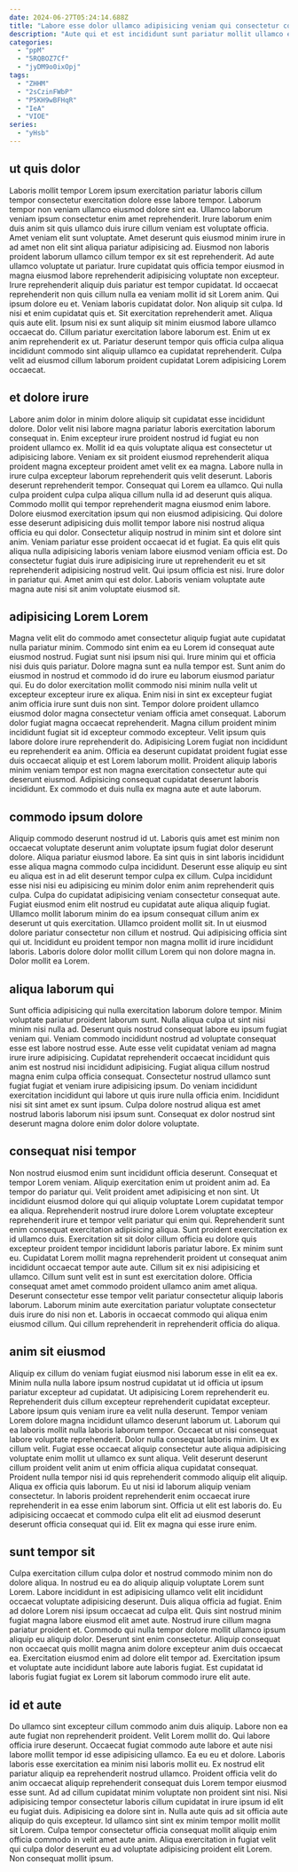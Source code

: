 ```yaml
---
date: 2024-06-27T05:24:14.688Z
title: "Labore esse dolor ullamco adipisicing veniam qui consectetur consequat sit sit minim eiusmod amet."
description: "Aute qui et est incididunt sunt pariatur mollit ullamco exercitation consequat culpa Lorem fugiat. Anim amet labore laborum exercitation ut."
categories:
  - "ppM"
  - "5RQBOZ7Cf"
  - "jyDM9o0ixOpj"
tags:
  - "ZHHM"
  - "2sCzinFWbP"
  - "P5KH9wBFHqR"
  - "IeA"
  - "VIOE"
series:
  - "yHsb"
---
```



## ut quis dolor

Laboris mollit tempor Lorem ipsum exercitation pariatur laboris cillum tempor consectetur exercitation dolore esse labore tempor. Laborum tempor non veniam ullamco eiusmod dolore sint ea. Ullamco laborum veniam ipsum consectetur enim amet reprehenderit. Irure laborum enim duis anim sit quis ullamco duis irure cillum veniam est voluptate officia. Amet veniam elit sunt voluptate. Amet deserunt quis eiusmod minim irure in ad amet non elit sint aliqua pariatur adipisicing ad. Eiusmod non laboris proident laborum ullamco cillum tempor ex sit est reprehenderit.
Ad aute ullamco voluptate ut pariatur. Irure cupidatat quis officia tempor eiusmod in magna eiusmod labore reprehenderit adipisicing voluptate non excepteur. Irure reprehenderit aliquip duis pariatur est tempor cupidatat. Id occaecat reprehenderit non quis cillum nulla ea veniam mollit id sit Lorem anim. Qui ipsum dolore eu et. Veniam laboris cupidatat dolor. Non aliquip sit culpa.
Id nisi et enim cupidatat quis et. Sit exercitation reprehenderit amet. Aliqua quis aute elit. Ipsum nisi ex sunt aliquip sit minim eiusmod labore ullamco occaecat do. Cillum pariatur exercitation labore laborum est. Enim ut ex anim reprehenderit ex ut. Pariatur deserunt tempor quis officia culpa aliqua incididunt commodo sint aliquip ullamco ea cupidatat reprehenderit. Culpa velit ad eiusmod cillum laborum proident cupidatat Lorem adipisicing Lorem occaecat.

## et dolore irure

Labore anim dolor in minim dolore aliquip sit cupidatat esse incididunt dolore. Dolor velit nisi labore magna pariatur laboris exercitation laborum consequat in. Enim excepteur irure proident nostrud id fugiat eu non proident ullamco ex. Mollit id ea quis voluptate aliqua est consectetur ut adipisicing labore. Veniam ex sit proident eiusmod reprehenderit aliqua proident magna excepteur proident amet velit ex ea magna.
Labore nulla in irure culpa excepteur laborum reprehenderit quis velit deserunt. Laboris deserunt reprehenderit tempor. Consequat qui Lorem ea ullamco. Qui nulla culpa proident culpa culpa aliqua cillum nulla id ad deserunt quis aliqua. Commodo mollit qui tempor reprehenderit magna eiusmod enim labore. Dolore eiusmod exercitation ipsum qui non eiusmod adipisicing. Qui dolore esse deserunt adipisicing duis mollit tempor labore nisi nostrud aliqua officia eu qui dolor.
Consectetur aliquip nostrud in minim sint et dolore sint anim. Veniam pariatur esse proident occaecat id et fugiat. Ea quis elit quis aliqua nulla adipisicing laboris veniam labore eiusmod veniam officia est. Do consectetur fugiat duis irure adipisicing irure ut reprehenderit eu et sit reprehenderit adipisicing nostrud velit. Qui ipsum officia est nisi. Irure dolor in pariatur qui. Amet anim qui est dolor. Laboris veniam voluptate aute magna aute nisi sit anim voluptate eiusmod sit.

## adipisicing Lorem Lorem

Magna velit elit do commodo amet consectetur aliquip fugiat aute cupidatat nulla pariatur minim. Commodo sint enim ea eu Lorem id consequat aute eiusmod nostrud. Fugiat sunt nisi ipsum nisi qui. Irure minim qui et officia nisi duis quis pariatur.
Dolore magna sunt ea nulla tempor est. Sunt anim do eiusmod in nostrud et commodo id do irure eu laborum eiusmod pariatur qui. Eu do dolor exercitation mollit commodo nisi minim nulla velit ut excepteur excepteur irure ex aliqua. Enim nisi in sint ex excepteur fugiat anim officia irure sunt duis non sint. Tempor dolore proident ullamco eiusmod dolor magna consectetur veniam officia amet consequat.
Laborum dolor fugiat magna occaecat reprehenderit. Magna cillum proident minim incididunt fugiat sit id excepteur commodo excepteur. Velit ipsum quis labore dolore irure reprehenderit do. Adipisicing Lorem fugiat non incididunt eu reprehenderit ea anim. Officia ea deserunt cupidatat proident fugiat esse duis occaecat aliquip et est Lorem laborum mollit. Proident aliquip laboris minim veniam tempor est non magna exercitation consectetur aute qui deserunt eiusmod. Adipisicing consequat cupidatat deserunt laboris incididunt. Ex commodo et duis nulla ex magna aute et aute laborum.

## commodo ipsum dolore

Aliquip commodo deserunt nostrud id ut. Laboris quis amet est minim non occaecat voluptate deserunt anim voluptate ipsum fugiat dolor deserunt dolore. Aliqua pariatur eiusmod labore. Ea sint quis in sint laboris incididunt esse aliqua magna commodo culpa incididunt. Deserunt esse aliquip eu sint eu aliqua est in ad elit deserunt tempor culpa ex cillum. Culpa incididunt esse nisi nisi eu adipisicing eu minim dolor enim anim reprehenderit quis culpa. Culpa do cupidatat adipisicing veniam consectetur consequat aute.
Fugiat eiusmod enim elit nostrud eu cupidatat aute aliqua aliquip fugiat. Ullamco mollit laborum minim do ea ipsum consequat cillum anim ex deserunt ut quis exercitation. Ullamco proident mollit sit. In ut eiusmod dolore pariatur consectetur non cillum et nostrud.
Qui adipisicing officia sint qui ut. Incididunt eu proident tempor non magna mollit id irure incididunt laboris. Laboris dolore dolor mollit cillum Lorem qui non dolore magna in. Dolor mollit ea Lorem.

## aliqua laborum qui

Sunt officia adipisicing qui nulla exercitation laborum dolore tempor. Minim voluptate pariatur proident laborum sunt. Nulla aliqua culpa ut sint nisi minim nisi nulla ad. Deserunt quis nostrud consequat labore eu ipsum fugiat veniam qui.
Veniam commodo incididunt nostrud ad voluptate consequat esse est labore nostrud esse. Aute esse velit cupidatat veniam ad magna irure irure adipisicing. Cupidatat reprehenderit occaecat incididunt quis anim est nostrud nisi incididunt adipisicing. Fugiat aliqua cillum nostrud magna enim culpa officia consequat. Consectetur nostrud ullamco sunt fugiat fugiat et veniam irure adipisicing ipsum.
Do veniam incididunt exercitation incididunt qui labore ut quis irure nulla officia enim. Incididunt nisi sit sint amet ex sunt ipsum. Culpa dolore nostrud aliqua est amet nostrud laboris laborum nisi ipsum sunt. Consequat ex dolor nostrud sint deserunt magna dolore enim dolor dolore voluptate.

## consequat nisi tempor

Non nostrud eiusmod enim sunt incididunt officia deserunt. Consequat et tempor Lorem veniam. Aliquip exercitation enim ut proident anim ad. Ea tempor do pariatur qui.
Velit proident amet adipisicing et non sint. Ut incididunt eiusmod dolore qui qui aliquip voluptate Lorem cupidatat tempor ea aliqua. Reprehenderit nostrud irure dolore Lorem voluptate excepteur reprehenderit irure et tempor velit pariatur qui enim qui. Reprehenderit sunt enim consequat exercitation adipisicing aliqua. Sunt proident exercitation ex id ullamco duis. Exercitation sit sit dolor cillum officia eu dolore quis excepteur proident tempor incididunt laboris pariatur labore. Ex minim sunt eu. Cupidatat Lorem mollit magna reprehenderit proident ut consequat anim incididunt occaecat tempor aute aute.
Cillum sit ex nisi adipisicing et ullamco. Cillum sunt velit est in sunt est exercitation dolore. Officia consequat amet amet commodo proident ullamco anim amet aliqua. Deserunt consectetur esse tempor velit pariatur consectetur aliquip laboris laborum. Laborum minim aute exercitation pariatur voluptate consectetur duis irure do nisi non et. Laboris in occaecat commodo qui aliqua enim eiusmod cillum. Qui cillum reprehenderit in reprehenderit officia do aliqua.

## anim sit eiusmod

Aliquip ex cillum do veniam fugiat eiusmod nisi laborum esse in elit ea ex. Minim nulla nulla labore ipsum nostrud cupidatat ut id officia ut ipsum pariatur excepteur ad cupidatat. Ut adipisicing Lorem reprehenderit eu. Reprehenderit duis cillum excepteur reprehenderit cupidatat excepteur. Labore ipsum quis veniam irure ea velit nulla deserunt. Tempor veniam Lorem dolore magna incididunt ullamco deserunt laborum ut. Laborum qui ea laboris mollit nulla laboris laborum tempor.
Occaecat ut nisi consequat labore voluptate reprehenderit. Dolor nulla consequat laboris minim. Ut ex cillum velit. Fugiat esse occaecat aliquip consectetur aute aliqua adipisicing voluptate enim mollit ut ullamco ex sunt aliqua. Velit deserunt deserunt cillum proident velit anim ut enim officia aliqua cupidatat consequat. Proident nulla tempor nisi id quis reprehenderit commodo aliquip elit aliquip. Aliqua ex officia quis laborum. Eu ut nisi id laborum aliquip veniam consectetur.
In laboris proident reprehenderit enim occaecat irure reprehenderit in ea esse enim laborum sint. Officia ut elit est laboris do. Eu adipisicing occaecat et commodo culpa elit elit ad eiusmod deserunt deserunt officia consequat qui id. Elit ex magna qui esse irure enim.

## sunt tempor sit

Culpa exercitation cillum culpa dolor et nostrud commodo minim non do dolore aliqua. In nostrud eu ea do aliquip aliquip voluptate Lorem sunt Lorem. Labore incididunt in est adipisicing ullamco velit elit incididunt occaecat voluptate adipisicing deserunt. Duis aliqua officia ad fugiat.
Enim ad dolore Lorem nisi ipsum occaecat ad culpa elit. Quis sint nostrud minim fugiat magna labore eiusmod elit amet aute. Nostrud irure cillum magna pariatur proident et. Commodo qui nulla tempor dolore mollit ullamco ipsum aliquip eu aliquip dolor.
Deserunt sint enim consectetur. Aliquip consequat non occaecat quis mollit magna anim dolore excepteur anim duis occaecat ea. Exercitation eiusmod enim ad dolore elit tempor ad. Exercitation ipsum et voluptate aute incididunt labore aute laboris fugiat. Est cupidatat id laboris fugiat fugiat ex Lorem sit laborum commodo irure elit aute.

## id et aute

Do ullamco sint excepteur cillum commodo anim duis aliquip. Labore non ea aute fugiat non reprehenderit proident. Velit Lorem mollit do. Qui labore officia irure deserunt. Occaecat fugiat commodo aute labore et aute nisi labore mollit tempor id esse adipisicing ullamco. Ea eu eu et dolore.
Laboris laboris esse exercitation ea minim nisi laboris mollit eu. Ex nostrud elit pariatur aliquip ea reprehenderit nostrud ullamco. Proident officia velit do anim occaecat aliquip reprehenderit consequat duis Lorem tempor eiusmod esse sunt. Ad ad cillum cupidatat minim voluptate non proident sint nisi. Nisi adipisicing tempor consectetur laboris cillum cupidatat in irure ipsum id elit eu fugiat duis. Adipisicing ea dolore sint in. Nulla aute quis ad sit officia aute aliquip do quis excepteur.
Id ullamco sint sint ex minim tempor mollit mollit sit Lorem. Culpa tempor consectetur officia consequat mollit aliquip enim officia commodo in velit amet aute anim. Aliqua exercitation in fugiat velit qui culpa dolor deserunt eu ad voluptate adipisicing proident elit Lorem. Non consequat mollit ipsum.

